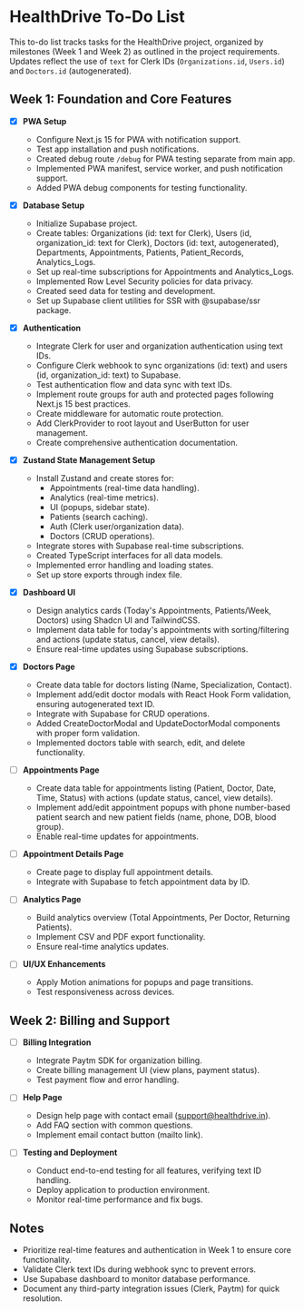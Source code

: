 # HealthDrive To-Do List

This to-do list tracks tasks for the HealthDrive project, organized by milestones (Week 1 and
Week 2) as outlined in the project requirements. Updates reflect the use of `text` for Clerk IDs
(`Organizations.id`, `Users.id`) and `Doctors.id` (autogenerated).

## Week 1: Foundation and Core Features

- [x] **PWA Setup**
  - Configure Next.js 15 for PWA with notification support.
  - Test app installation and push notifications.
  - Created debug route `/debug` for PWA testing separate from main app.
  - Implemented PWA manifest, service worker, and push notification support.
  - Added PWA debug components for testing functionality.

- [x] **Database Setup**
  - Initialize Supabase project.
  - Create tables: Organizations (id: text for Clerk), Users (id, organization_id: text for Clerk),
    Doctors (id: text, autogenerated), Departments, Appointments, Patients, Patient_Records,
    Analytics_Logs.
  - Set up real-time subscriptions for Appointments and Analytics_Logs.
  - Implemented Row Level Security policies for data privacy.
  - Created seed data for testing and development.
  - Set up Supabase client utilities for SSR with @supabase/ssr package.

- [x] **Authentication**
  - Integrate Clerk for user and organization authentication using text IDs.
  - Configure Clerk webhook to sync organizations (id: text) and users (id, organization_id: text)
    to Supabase.
  - Test authentication flow and data sync with text IDs.
  - Implement route groups for auth and protected pages following Next.js 15 best practices.
  - Create middleware for automatic route protection.
  - Add ClerkProvider to root layout and UserButton for user management.
  - Create comprehensive authentication documentation.

- [x] **Zustand State Management Setup**
  - Install Zustand and create stores for:
    - Appointments (real-time data handling).
    - Analytics (real-time metrics).
    - UI (popups, sidebar state).
    - Patients (search caching).
    - Auth (Clerk user/organization data).
    - Doctors (CRUD operations).
  - Integrate stores with Supabase real-time subscriptions.
  - Created TypeScript interfaces for all data models.
  - Implemented error handling and loading states.
  - Set up store exports through index file.

- [x] **Dashboard UI**
  - Design analytics cards (Today's Appointments, Patients/Week, Doctors) using Shadcn UI and
    TailwindCSS.
  - Implement data table for today's appointments with sorting/filtering and actions (update status,
    cancel, view details).
  - Ensure real-time updates using Supabase subscriptions.

- [x] **Doctors Page**
  - Create data table for doctors listing (Name, Specialization, Contact).
  - Implement add/edit doctor modals with React Hook Form validation, ensuring autogenerated text
    ID.
  - Integrate with Supabase for CRUD operations.
  - Added CreateDoctorModal and UpdateDoctorModal components with proper form validation.
  - Implemented doctors table with search, edit, and delete functionality.

- [ ] **Appointments Page**
  - Create data table for appointments listing (Patient, Doctor, Date, Time, Status) with actions
    (update status, cancel, view details).
  - Implement add/edit appointment popups with phone number-based patient search and new patient
    fields (name, phone, DOB, blood group).
  - Enable real-time updates for appointments.

- [ ] **Appointment Details Page**
  - Create page to display full appointment details.
  - Integrate with Supabase to fetch appointment data by ID.

- [ ] **Analytics Page**
  - Build analytics overview (Total Appointments, Per Doctor, Returning Patients).
  - Implement CSV and PDF export functionality.
  - Ensure real-time analytics updates.

- [ ] **UI/UX Enhancements**
  - Apply Motion animations for popups and page transitions.
  - Test responsiveness across devices.

## Week 2: Billing and Support

- [ ] **Billing Integration**
  - Integrate Paytm SDK for organization billing.
  - Create billing management UI (view plans, payment status).
  - Test payment flow and error handling.

- [ ] **Help Page**
  - Design help page with contact email (support@healthdrive.in).
  - Add FAQ section with common questions.
  - Implement email contact button (mailto link).

- [ ] **Testing and Deployment**
  - Conduct end-to-end testing for all features, verifying text ID handling.
  - Deploy application to production environment.
  - Monitor real-time performance and fix bugs.

## Notes

- Prioritize real-time features and authentication in Week 1 to ensure core functionality.
- Validate Clerk text IDs during webhook sync to prevent errors.
- Use Supabase dashboard to monitor database performance.
- Document any third-party integration issues (Clerk, Paytm) for quick resolution.
